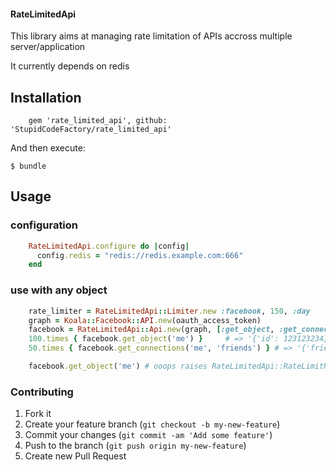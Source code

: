 #### RateLimitedApi ####

This library aims at managing rate limitation of APIs accross multiple
server/application

It currently depends on redis

## Installation

```shell
    gem 'rate_limited_api', github: 'StupidCodeFactory/rate_limited_api'
```
And then execute:

    $ bundle

## Usage

### configuration
```ruby
    RateLimitedApi.configure do |config|
      config.redis = "redis://redis.example.com:666"
    end
```

### use with any object
```ruby
    rate_limiter = RateLimitedApi::Limiter.new :facebook, 150, :day
    graph = Koala::Facebook::API.new(oauth_access_token)
    facebook = RateLimitedApi::Api.new(graph, [:get_object, :get_connections], rate_limiter)
    100.times { facebook.get_object('me') }     # => '{'id': 123123234}'
    50.times { facebook.get_connections('me', 'friends') } # => '{'friends': [{'id': 4564564}]}'

    facebook.get_object('me') # ooops raises RateLimitedApi::RateLimitReached !
```
### Contributing

1. Fork it
2. Create your feature branch (`git checkout -b my-new-feature`)
3. Commit your changes (`git commit -am 'Add some feature'`)
4. Push to the branch (`git push origin my-new-feature`)
5. Create new Pull Request
